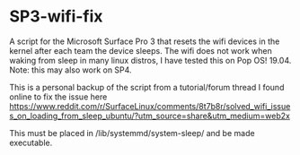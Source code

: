 # SP3-wifi-fix
A script for the Microsoft Surface Pro 3 that resets the wifi devices in the kernel after each team the device sleeps. The wifi does not work when waking from sleep in many linux distros, I have tested this on Pop OS! 19.04. Note: this may also work on SP4.

This is a personal backup of the script from a tutorial/forum thread I found online to fix the issue here https://www.reddit.com/r/SurfaceLinux/comments/8t7b8r/solved_wifi_issues_on_loading_from_sleep_ubuntu/?utm_source=share&utm_medium=web2x

This must be placed in /lib/systemmd/system-sleep/ and be made executable.
